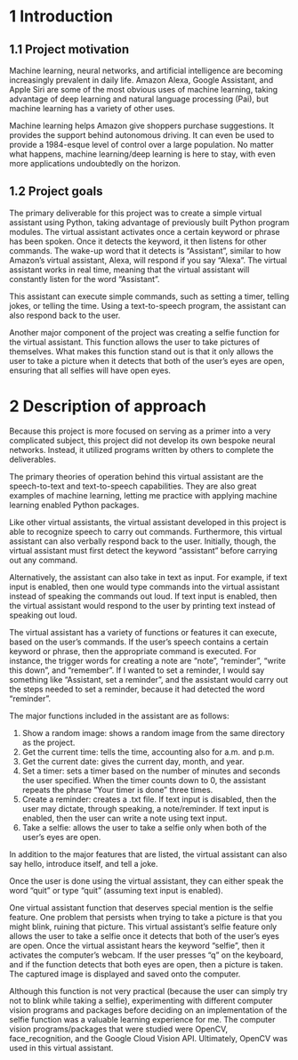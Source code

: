 # 1 Introduction

## 1.1 Project motivation
Machine learning, neural networks, and artificial intelligence are becoming increasingly prevalent
in daily life. Amazon Alexa, Google Assistant, and Apple Siri are some of the most obvious uses of
machine learning, taking advantage of deep learning and natural language processing (Pai), but
machine learning has a variety of other uses.

Machine learning helps Amazon give shoppers purchase suggestions. It provides the support behind
autonomous driving. It can even be used to provide a 1984-esque level of control over a large
population. No matter what happens, machine learning/deep learning is here to stay, with even
more applications undoubtedly on the horizon.


## 1.2 Project goals
The primary deliverable for this project was to create a simple virtual assistant using Python,
taking advantage of previously built Python program modules. The virtual assistant activates once a
certain keyword or phrase has been spoken. Once it detects the keyword, it then listens for other
commands. The wake-up word that it detects is “Assistant”, similar to how Amazon’s virtual assistant,
Alexa, will respond if you say “Alexa”. The virtual assistant works in real time, meaning that the
virtual assistant will constantly listen for the word “Assistant”.

This assistant can execute simple commands, such as setting a timer, telling jokes, or telling the
time. Using a text-to-speech program, the assistant can also respond back to the user.

Another major component of the project was creating a selfie function for the virtual assistant. This
function allows the user to take pictures of themselves. What makes this function stand out is that it
only allows the user to take a picture when it detects that both of the user’s eyes are open, ensuring
that all selfies will have open eyes.


# 2 Description of approach
Because this project is more focused on serving as a primer into a very complicated subject, this
project did not develop its own bespoke neural networks. Instead, it utilized programs written by
others to complete the deliverables.

The primary theories of operation behind this virtual assistant are the speech-to-text and
text-to-speech capabilities. They are also great examples of machine learning, letting me practice with
applying machine learning enabled Python packages.

Like other virtual assistants, the virtual assistant developed in this project is able to recognize
speech to carry out commands. Furthermore, this virtual assistant can also verbally respond back to
the user. Initially, though, the virtual assistant must first detect the keyword “assistant” before
carrying out any command.

Alternatively, the assistant can also take in text as input. For example, if text input is enabled,
then one would type commands into the virtual assistant instead of speaking the commands out loud.
If text input is enabled, then the virtual assistant would respond to the user by printing text
instead of speaking out loud.

The virtual assistant has a variety of functions or features it can execute, based on the user’s
commands. If the user’s speech contains a certain keyword or phrase, then the appropriate command is
executed. For instance, the trigger words for creating a note are “note”, “reminder”, “write this down”,
and “remember”. If I wanted to set a reminder, I would say something like “Assistant, set a reminder”,
and the assistant would carry out the steps needed to set a reminder, because it had detected the word
“reminder”.

The major functions included in the assistant are as follows:

1.	Show a random image: shows a random image from the same directory as the project.
2.	Get the current time: tells the time, accounting also for a.m. and p.m.
3.	Get the current date: gives the current day, month, and year.
4.	Set a timer: sets a timer based on the number of minutes and seconds the user specified. When the
    timer counts down to 0, the assistant repeats the phrase “Your timer is done” three times.
5.	Create a reminder: creates a .txt file. If text input is disabled, then the user may dictate,
    through speaking, a note/reminder. If text input is enabled, then the user can write a note using
    text input.
6.	Take a selfie: allows the user to take a selfie only when both of the user’s eyes are open.

In addition to the major features that are listed, the virtual assistant can also say hello, introduce
itself, and tell a joke.

Once the user is done using the virtual assistant, they can either speak the word “quit” or type
“quit” (assuming text input is enabled).

One virtual assistant function that deserves special mention is the selfie feature. One problem that
persists when trying to take a picture is that you might blink, ruining that picture. This virtual
assistant’s selfie feature only allows the user to take a selfie once it detects that both of the
user’s eyes are open. Once the virtual assistant hears the keyword “selfie”, then it activates the
computer’s webcam. If the user presses “q” on the keyboard, and if the function detects that both
eyes are open, then a picture is taken. The captured image is displayed and saved onto the computer.

Although this function is not very practical (because the user can simply try not to blink while
taking a selfie), experimenting with different computer vision programs and packages before deciding
on an implementation of the selfie function was a valuable learning experience for me. The computer
vision programs/packages that were studied were OpenCV, face_recognition, and the Google Cloud Vision
API. Ultimately, OpenCV was used in this virtual assistant.
